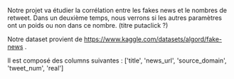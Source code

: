 Notre projet va étudier la corrélation entre les fakes news et le nombres de retweet.
Dans un deuxième temps, nous verrons si les autres paramètres ont un poids ou non dans ce nombre. (titre putaclick ?)

Notre dataset provient de https://www.kaggle.com/datasets/algord/fake-news .

Il est composé des columns suivantes : ['title', 'news_url', 'source_domain', 'tweet_num', 'real']